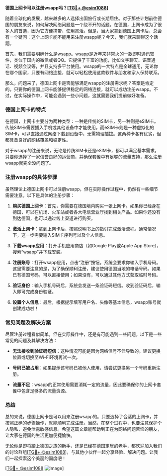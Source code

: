 **德国上网卡可以注册wsapp吗？[[TG💪+ @esim1088](https://t.me/s/esim1088)]**

随着全球化的发展，越来越多的人选择出国旅行或长期居住。对于那些计划前往德国的朋友来说，如何解决网络问题是一个绕不开的话题。在德国，上网卡成为了很多人的首选，因为它方便携带、使用灵活。但是，当大家拿到德国上网卡后，总会有一个疑问：这个上网卡能不能用来注册wsapp呢？今天，我们就来聊聊这个话题。

首先，我们需要明确什么是wsapp。wsapp是近年来非常火的一款即时通讯软件，类似于国内的微信或者QQ。它提供了丰富的功能，比如文字聊天、语音通话、视频会议等，并且支持多平台使用。wsapp的一大特点是全球通用，无论你在哪个国家，只要有网络连接，就可以轻松使用这款软件与朋友和家人保持联系。

那么，问题来了，德国上网卡是否能够满足wsapp的注册需求呢？答案是肯定的。只要你的德国上网卡能够提供稳定的网络连接，就可以成功注册wsapp。不过，在实际操作中，可能会遇到一些小问题，这就需要我们提前做好准备。

### 德国上网卡的特点

在德国，上网卡主要分为两种类型：一种是传统的SIM卡，另一种则是eSIM卡。传统SIM卡需要插入手机或其他设备中才能使用，而eSIM卡则是一种虚拟化的SIM卡，可以直接通过网络下载到设备中，无需物理插拔。这两种卡各有优劣，但都具备良好的网络覆盖和稳定性。

对于wsapp的注册来说，无论是传统SIM卡还是eSIM卡，都可以满足基本需求。只要你选择了一家信誉良好的运营商，并确保套餐中有足够的流量支持，那么注册wsapp就完全没问题了。

### 注册wsapp的具体步骤

虽然理论上德国上网卡可以注册wsapp，但在实际操作过程中，仍然有一些细节需要注意。以下是具体的注册步骤：

1. **购买德国上网卡**：首先，你需要在德国境内购买一张上网卡。如果你已经身在德国，可以在机场、火车站或者各大电信营业厅找到相关产品。如果你还没有到达德国，也可以通过线上渠道进行购买。

2. **激活上网卡**：拿到上网卡后，按照说明书上的指引完成激活流程。通常情况下，这一步需要输入SIM卡序列号以及个人信息。

3. **下载wsapp应用**：打开手机应用商店（如Google Play或Apple App Store），搜索“wsapp”并下载安装。

4. **注册账号**：打开wsapp应用，点击“注册”按钮。系统会要求你输入手机号码。这里需要注意的是，为了确保顺利注册，建议使用德国当地的电话号码。如果已有德国号码，可以直接使用；如果没有，可以通过其他方式获取临时号码。

5. **验证身份**：输入手机号码后，系统会发送一条验证码短信。收到验证码后，输入即可完成身份验证。

6. **设置个人信息**：最后，根据提示填写用户名、头像等基本信息，wsapp账号就创建成功啦！

### 常见问题及解决方案

尽管注册过程看似简单，但在实际操作中，还是有可能遇到一些问题。以下是一些常见的问题及其解决方法：

- **无法接收到验证码短信**：这种情况可能是因为网络信号不佳导致的。建议更换位置或切换至Wi-Fi环境再试一次。
  
- **号码已被占用**：如果提示该号码已被他人使用，请尝试更换另一个号码重新注册。
  
- **流量不足**：wsapp的正常使用需要消耗一定的流量，因此要确保你的上网卡套餐中包含足够多的流量资源。

### 总结

总的来说，德国上网卡是可以用来注册wsapp的。只要选择了合适的上网卡，并按照正确的步骤操作，就能顺利完成注册。当然，在整个过程中，也要注意保护个人隐私，避免泄露敏感信息。希望这篇文章能帮助到正在为网络问题苦恼的朋友，让大家在德国的生活更加便捷愉快。

无论你是即将踏上德国之旅的新手，还是已经在德国定居的老手，都欢迎加入我们的讨论群组[[TG💪+ @esim1088](https://t.me/s/esim1088)]，与其他小伙伴一起分享经验、解决问题。让我们一起探索这个美丽的国度吧！

[[TG💪+ @esim1088](https://t.me/s/esim1088) ![Image](https://i.postimg.cc/4NQfJmqS/Snipaste-2025-05-13-00-14-12.png)]
